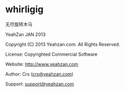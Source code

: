 whirligig
==================

无尽旋转木马

YeahZan JAN 2013

Copyright (C) 2013 Yeahzan.com. All Rights Reserved.

License:  Copyrighted Commercial Software

Website:  http://www.yeahzan.com

Author:	Crs (crs@yeahzan.com)
 
Support:	support@yeahzan.com
